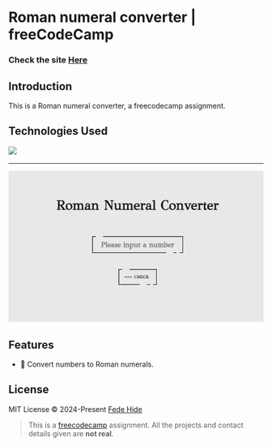 # Roman numeral converter | freeCodeCamp

### Check the site [Here](https://roman-numeral-converter.vercel.app/ " Roman numeral converter")

## Introduction
This is a Roman numeral converter, a freecodecamp assignment.

## Technologies Used
<div>
	<a href="https://skillicons.dev">
		<img src="https://skillicons.dev/icons?i=nextjs,ts,sass" />
	</a>
</div>

------------

[![roman-numeral-converter-screenshot.webp](https://raw.githubusercontent.com/FedeHide/roman-numeral-converter/main/public/assets/roman-numeral-converter-screenshot.webp)](https://roman-numeral-converter.vercel.app/)

## Features

- 🔢 Convert numbers to Roman numerals.

## License

MIT License © 2024-Present [Fede Hide](https://github.com/FedeHide)

> This is a [freecodecamp](https://www.freecodecamp.org/ "freecodecamp") assignment. All the projects and contact details given are **not real**.